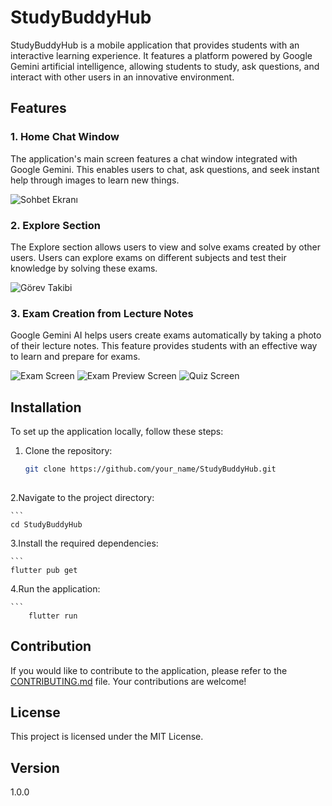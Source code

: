 
# StudyBuddyHub

StudyBuddyHub is a mobile application that provides students with an interactive learning experience. It features a platform powered by Google Gemini artificial intelligence, allowing students to study, ask questions, and interact with other users in an innovative environment.

## Features

### 1. Home Chat Window
The application's main screen features a chat window integrated with Google Gemini. This enables users to chat, ask questions, and seek instant help through images to learn new things.

![Sohbet Ekranı]('./chat_screen')


### 2. Explore Section
The Explore section allows users to view and solve exams created by other users. Users can explore exams on different subjects and test their knowledge by solving these exams.

![Görev Takibi]('./task_daily')


### 3. Exam Creation from Lecture Notes
Google Gemini AI helps users create exams automatically by taking a photo of their lecture notes. This feature provides students with an effective way to learn and prepare for exams.

![Exam  Screen]('./exam_screen')
![Exam Preview Screen]('./exam_preview_screen')
![Quiz Screen]('./quiz_screen')

## Installation

To set up the application locally, follow these steps:

1. Clone the repository:
 
   ```bash
   git clone https://github.com/your_name/StudyBuddyHub.git
 
2.Navigate to the project directory:

    ```
    cd StudyBuddyHub
    
 
3.Install the required dependencies:

    ```
	flutter pub get
    

4.Run the application:

    ```
        flutter run 
    

## Contribution
If you would like to contribute to the application, please refer to the [CONTRIBUTING.md](https://chat.openai.com/c/CONTRIBUTING.md) file. Your contributions are welcome!


## License
This project is licensed under the MIT License.

## Version
1.0.0
